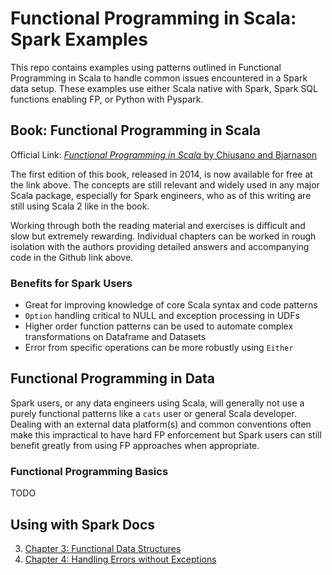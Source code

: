 # Functional Programming in Scala: Spark Examples

This repo contains examples using patterns outlined in Functional Programming in Scala
to handle common issues encountered in a Spark data setup. These examples use either
Scala native with Spark, Spark SQL functions enabling FP, or Python with Pyspark.

## Book: Functional Programming in Scala

Official Link: [_Functional Programming in Scala_ by Chiusano and Bjarnason](https://www.manning.com/books/functional-programming-in-scala)

The first edition of this book, released in 2014, is now available for free at the link above.
The concepts are still relevant and widely used in any major Scala package, especially
for Spark engineers, who as of this writing are still using Scala 2 like in the book. 

Working through both the reading material and exercises is difficult and slow but
extremely rewarding. Individual chapters can be worked in rough isolation with
the authors providing detailed answers and accompanying code in the Github link above.

### Benefits for Spark Users

- Great for improving knowledge of core Scala syntax and code patterns
- `Option` handling critical to NULL and exception processing in UDFs
- Higher order function patterns can be used to automate complex 
transformations on Dataframe and Datasets
- Error from specific operations can be more robustly using `Either`

## Functional Programming in Data

Spark users, or any data engineers using Scala, will generally not use a
purely functional patterns like a `cats` user or general Scala developer.
Dealing with an external data platform(s) and common conventions often 
make this impractical to have hard FP enforcement but Spark users can still
benefit greatly from using FP approaches when appropriate.

### Functional Programming Basics

TODO

## Using with Spark Docs

3. [Chapter 3: Functional Data Structures](./docs/chap-3-functional-data-structures.md)
4. [Chapter 4: Handling Errors without Exceptions]()